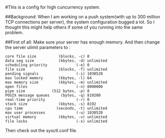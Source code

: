 #This is a config for high cuncurrency system.

##Background:
When I am working on a push system(with up to 300 million TCP connections per server), the system configuration bugged a lot. So I thought this might
help others if some of you running into the same problem.

##First of all:
Make sure your server has enough memory. And then change the server ulimit parameters to :
```
core file size          (blocks, -c) 0
data seg size           (kbytes, -d) unlimited
scheduling priority             (-e) 0
file size               (blocks, -f) unlimited
pending signals                 (-i) 1030528
max locked memory       (kbytes, -l) 64
max memory size         (kbytes, -m) unlimited
open files                      (-n) 8000000
pipe size            (512 bytes, -p) 8
POSIX message queues     (bytes, -q) 819200
real-time priority              (-r) 0
stack size              (kbytes, -s) 8192
cpu time               (seconds, -t) unlimited
max user processes              (-u) 1030528
virtual memory          (kbytes, -v) unlimited
file locks                      (-x) unlimited
```

Then check out the sysctl.conf file.
